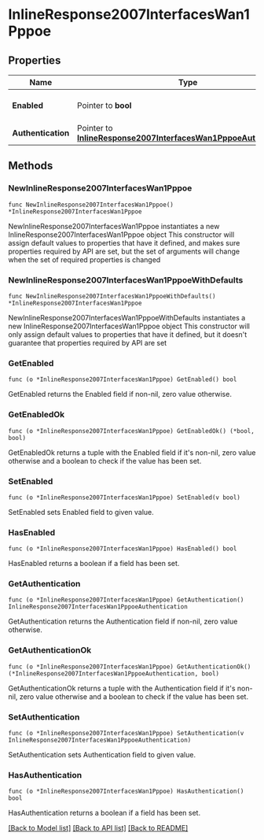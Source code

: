 # InlineResponse2007InterfacesWan1Pppoe

## Properties

Name | Type | Description | Notes
------------ | ------------- | ------------- | -------------
**Enabled** | Pointer to **bool** | Whether PPPoE is enabled. | [optional] 
**Authentication** | Pointer to [**InlineResponse2007InterfacesWan1PppoeAuthentication**](InlineResponse2007InterfacesWan1PppoeAuthentication.md) |  | [optional] 

## Methods

### NewInlineResponse2007InterfacesWan1Pppoe

`func NewInlineResponse2007InterfacesWan1Pppoe() *InlineResponse2007InterfacesWan1Pppoe`

NewInlineResponse2007InterfacesWan1Pppoe instantiates a new InlineResponse2007InterfacesWan1Pppoe object
This constructor will assign default values to properties that have it defined,
and makes sure properties required by API are set, but the set of arguments
will change when the set of required properties is changed

### NewInlineResponse2007InterfacesWan1PppoeWithDefaults

`func NewInlineResponse2007InterfacesWan1PppoeWithDefaults() *InlineResponse2007InterfacesWan1Pppoe`

NewInlineResponse2007InterfacesWan1PppoeWithDefaults instantiates a new InlineResponse2007InterfacesWan1Pppoe object
This constructor will only assign default values to properties that have it defined,
but it doesn't guarantee that properties required by API are set

### GetEnabled

`func (o *InlineResponse2007InterfacesWan1Pppoe) GetEnabled() bool`

GetEnabled returns the Enabled field if non-nil, zero value otherwise.

### GetEnabledOk

`func (o *InlineResponse2007InterfacesWan1Pppoe) GetEnabledOk() (*bool, bool)`

GetEnabledOk returns a tuple with the Enabled field if it's non-nil, zero value otherwise
and a boolean to check if the value has been set.

### SetEnabled

`func (o *InlineResponse2007InterfacesWan1Pppoe) SetEnabled(v bool)`

SetEnabled sets Enabled field to given value.

### HasEnabled

`func (o *InlineResponse2007InterfacesWan1Pppoe) HasEnabled() bool`

HasEnabled returns a boolean if a field has been set.

### GetAuthentication

`func (o *InlineResponse2007InterfacesWan1Pppoe) GetAuthentication() InlineResponse2007InterfacesWan1PppoeAuthentication`

GetAuthentication returns the Authentication field if non-nil, zero value otherwise.

### GetAuthenticationOk

`func (o *InlineResponse2007InterfacesWan1Pppoe) GetAuthenticationOk() (*InlineResponse2007InterfacesWan1PppoeAuthentication, bool)`

GetAuthenticationOk returns a tuple with the Authentication field if it's non-nil, zero value otherwise
and a boolean to check if the value has been set.

### SetAuthentication

`func (o *InlineResponse2007InterfacesWan1Pppoe) SetAuthentication(v InlineResponse2007InterfacesWan1PppoeAuthentication)`

SetAuthentication sets Authentication field to given value.

### HasAuthentication

`func (o *InlineResponse2007InterfacesWan1Pppoe) HasAuthentication() bool`

HasAuthentication returns a boolean if a field has been set.


[[Back to Model list]](../README.md#documentation-for-models) [[Back to API list]](../README.md#documentation-for-api-endpoints) [[Back to README]](../README.md)



